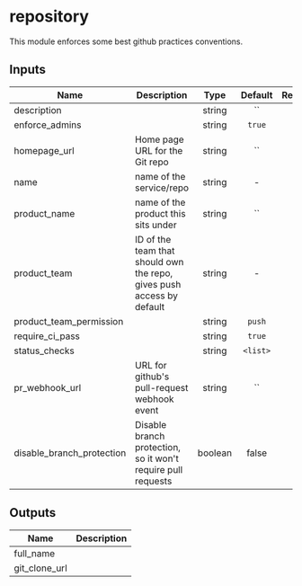 # repository

This module enforces some best github practices conventions.

## Inputs

| Name | Description | Type | Default | Required |
|------|-------------|:----:|:-----:|:-----:|
| description |  | string | `` | no |
| enforce_admins |  | string | `true` | no |
| homepage_url | Home page URL for the Git repo | string | `` | no |
| name | name of the service/repo | string | - | yes |
| product_name | name of the product this sits under | string | `` | no |
| product_team | ID of the team that should own the repo, gives push access by default | string | - | yes |
| product_team_permission |  | string | `push` | no |
| require_ci_pass |  | string | `true` | no |
| status_checks |  | string | `<list>` | no |
| pr_webhook_url | URL for github's pull-request webhook event | string | `` | no |
| disable_branch_protection | Disable branch protection, so it won't require pull requests | boolean | false | no |

## Outputs

| Name | Description |
|------|-------------|
| full_name |  |
| git_clone_url |  |

